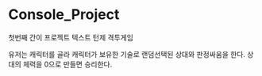 # Console_Project
첫번째 간이 프로젝트
텍스트 턴제 격투게임

유저는 캐릭터를 골라 캐릭터가 보유한 기술로 랜덤선택된 상대와 판정싸움을 한다.
상대의 체력을 0으로 만들면 승리한다.
